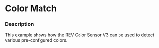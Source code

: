 # Color Match

### Description
This example shows how the REV Color Sensor V3 can be used to detect various pre-configured colors.